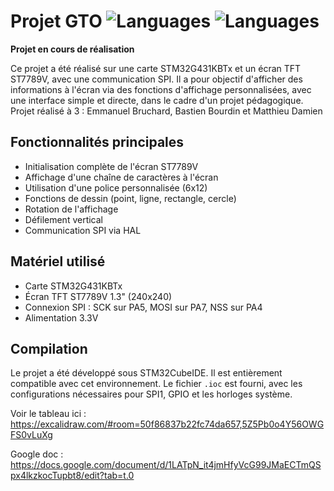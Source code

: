 # Projet GTO  ![Languages](https://img.shields.io/badge/Languages-C%2C%20Python-blue) ![Languages](https://img.shields.io/badge/Languages-Carte%20STM32%2C%20Ecran%20OLED-green)

**Projet en cours de réalisation**

Ce projet a été réalisé sur une carte STM32G431KBTx et un écran TFT ST7789V, avec une communication SPI. Il a pour objectif d'afficher des informations à l'écran via des fonctions d'affichage personnalisées, avec une interface simple et directe, dans le cadre d'un projet pédagogique. Projet réalisé à 3 : Emmanuel Bruchard, Bastien Bourdin et Matthieu Damien

## Fonctionnalités principales

- Initialisation complète de l'écran ST7789V
- Affichage d'une chaîne de caractères à l'écran
- Utilisation d'une police personnalisée (6x12)
- Fonctions de dessin (point, ligne, rectangle, cercle)
- Rotation de l'affichage
- Défilement vertical
- Communication SPI via HAL

## Matériel utilisé

- Carte STM32G431KBTx
- Écran TFT ST7789V 1.3" (240x240)
- Connexion SPI : SCK sur PA5, MOSI sur PA7, NSS sur PA4
- Alimentation 3.3V

## Compilation

Le projet a été développé sous STM32CubeIDE. Il est entièrement compatible avec cet environnement. Le fichier `.ioc` est fourni, avec les configurations nécessaires pour SPI1, GPIO et les horloges système.

Voir le tableau ici : https://excalidraw.com/#room=50f86837b22fc74da657,5Z5Pb0o4Y56OWGFS0vLuXg

Google doc : https://docs.google.com/document/d/1LATpN_it4jmHfyVcG99JMaECTmQSpx4lkzkocTupbt8/edit?tab=t.0
